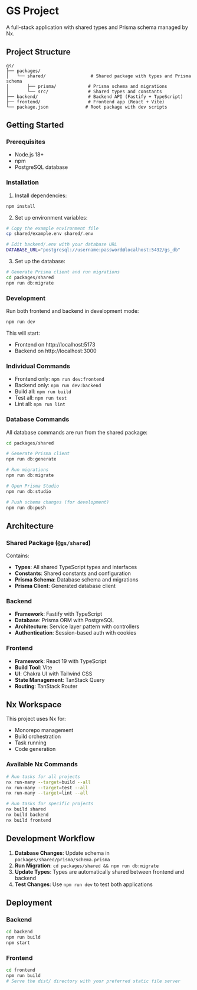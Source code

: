 # GS Project

A full-stack application with shared types and Prisma schema managed by Nx.

## Project Structure

```
gs/
├── packages/
│   └── shared/                 # Shared package with types and Prisma schema
│       ├── prisma/            # Prisma schema and migrations
│       └── src/               # Shared types and constants
├── backend/                   # Backend API (Fastify + TypeScript)
├── frontend/                  # Frontend app (React + Vite)
└── package.json              # Root package with dev scripts
```

## Getting Started

### Prerequisites

- Node.js 18+
- npm
- PostgreSQL database

### Installation

1. Install dependencies:

```bash
npm install
```

2. Set up environment variables:

```bash
# Copy the example environment file
cp shared/example.env shared/.env

# Edit backend/.env with your database URL
DATABASE_URL="postgresql://username:password@localhost:5432/gs_db"
```

3. Set up the database:

```bash
# Generate Prisma client and run migrations
cd packages/shared
npm run db:migrate
```

### Development

Run both frontend and backend in development mode:

```bash
npm run dev
```

This will start:

- Frontend on http://localhost:5173
- Backend on http://localhost:3000

### Individual Commands

- Frontend only: `npm run dev:frontend`
- Backend only: `npm run dev:backend`
- Build all: `npm run build`
- Test all: `npm run test`
- Lint all: `npm run lint`

### Database Commands

All database commands are run from the shared package:

```bash
cd packages/shared

# Generate Prisma client
npm run db:generate

# Run migrations
npm run db:migrate

# Open Prisma Studio
npm run db:studio

# Push schema changes (for development)
npm run db:push
```

## Architecture

### Shared Package (`@gs/shared`)

Contains:

- **Types**: All shared TypeScript types and interfaces
- **Constants**: Shared constants and configuration
- **Prisma Schema**: Database schema and migrations
- **Prisma Client**: Generated database client

### Backend

- **Framework**: Fastify with TypeScript
- **Database**: Prisma ORM with PostgreSQL
- **Architecture**: Service layer pattern with controllers
- **Authentication**: Session-based auth with cookies

### Frontend

- **Framework**: React 19 with TypeScript
- **Build Tool**: Vite
- **UI**: Chakra UI with Tailwind CSS
- **State Management**: TanStack Query
- **Routing**: TanStack Router

## Nx Workspace

This project uses Nx for:

- Monorepo management
- Build orchestration
- Task running
- Code generation

### Available Nx Commands

```bash
# Run tasks for all projects
nx run-many --target=build --all
nx run-many --target=test --all
nx run-many --target=lint --all

# Run tasks for specific projects
nx build shared
nx build backend
nx build frontend
```

## Development Workflow

1. **Database Changes**: Update schema in `packages/shared/prisma/schema.prisma`
2. **Run Migration**: `cd packages/shared && npm run db:migrate`
3. **Update Types**: Types are automatically shared between frontend and backend
4. **Test Changes**: Use `npm run dev` to test both applications

## Deployment

### Backend

```bash
cd backend
npm run build
npm start
```

### Frontend

```bash
cd frontend
npm run build
# Serve the dist/ directory with your preferred static file server
```
